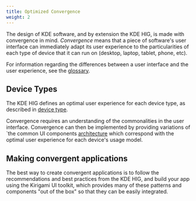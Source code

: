 ```yaml
---
title: Optimized Convergence
weight: 2
---
```



The design of KDE software, and by extension the KDE HIG, is made with
convergence in mind. *Convergence* means that a piece of software\'s
user interface can immediately adapt its user experience to the
particularities of each type of device that it can run on (desktop,
laptop, tablet, phone, etc).

For information regarding the differences between a user interface and
the user experience, see the [glossary](/hig/resources/glossary).

Device Types
------------

The KDE HIG defines an optimal user experience for each device type, as
described in [device type](../devicetypes).

Convergence requires an understanding of the commonalities in the user
interface. Convergence can then be implemented by providing variations
of `the common UI components [architecture](../architecture) which
correspond with the optimal user experience for each device's usage model.

Making convergent applications
------------------------------

The best way to create convergent applications is to follow the
recommendations and best practices from the KDE HIG, and build your app
using the Kirigami UI toolkit, which provides many of these patterns and
components \"out of the box\" so that they can be easily integrated.
